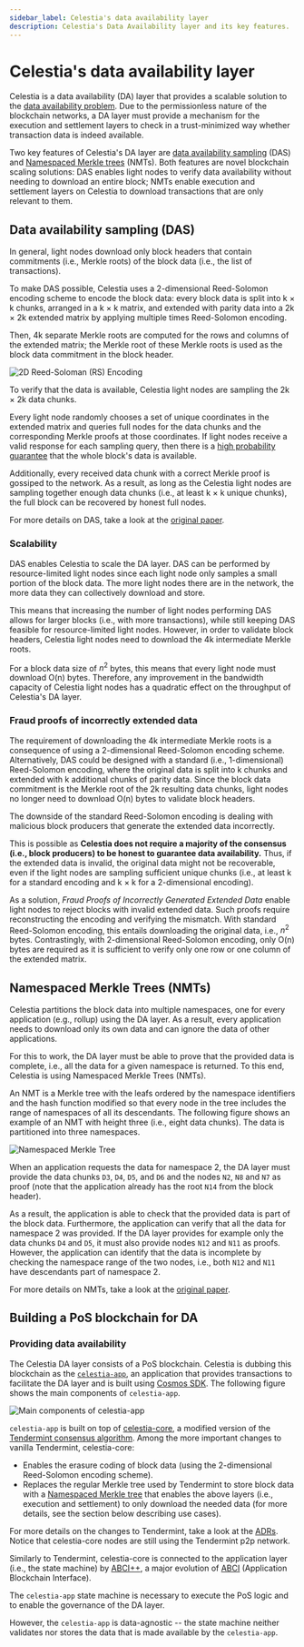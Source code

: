 ```yaml
---
sidebar_label: Celestia's data availability layer
description: Celestia's Data Availability layer and its key features.
---
```


# Celestia's data availability layer

Celestia is a data availability (DA) layer that provides a
scalable solution to the [data availability problem](https://coinmarketcap.com/alexandria/article/what-is-data-availability).
Due to the permissionless nature of the blockchain networks,
a DA layer must provide a mechanism for the execution and settlement
layers to check in a trust-minimized way whether transaction data is indeed available.

Two key features of Celestia's DA layer are [data availability sampling](https://blog.celestia.org/celestia-mvp-release-data-availability-sampling-light-clients)
(DAS) and [Namespaced Merkle trees](https://github.com/celestiaorg/nmt) (NMTs).
Both features are novel blockchain scaling solutions: DAS enables light
nodes to verify data availability without needing to download an entire block;
NMTs enable execution and settlement layers on Celestia to download transactions
that are only relevant to them.

## Data availability sampling (DAS)

In general, light nodes download only block headers that contain
commitments (i.e., Merkle roots) of the block data (i.e., the list of transactions).

To make DAS possible, Celestia uses a 2-dimensional Reed-Solomon
encoding scheme to encode the block data: every block data is split
into k × k chunks, arranged in a k × k matrix, and extended with parity
data into a 2k × 2k extended matrix by applying multiple times Reed-Solomon encoding.

Then, 4k separate Merkle roots are computed for the rows and columns
of the extended matrix; the Merkle root of these Merkle roots is used
as the block data commitment in the block header.

![2D Reed-Soloman (RS) Encoding](../../img/learn/reed-solomon-encoding.png)

To verify that the data is available, Celestia light nodes are sampling
the 2k × 2k data chunks.

Every light node randomly chooses a set of unique coordinates in the
extended matrix and queries full nodes for the data chunks and the
corresponding Merkle proofs at those coordinates. If light nodes
receive a valid response for each sampling query, then there is a
[high probability guarantee](https://github.com/celestiaorg/celestia-node/issues/805#issuecomment-1150081075)
that the whole block's data is available.

Additionally, every received data chunk with a correct Merkle proof
is gossiped to the network. As a result, as long as the Celestia light
nodes are sampling together enough data chunks (i.e., at least k × k unique chunks),
the full block can be recovered by honest full nodes.

For more details on DAS, take a look at the [original paper](https://arxiv.org/abs/1809.09044).

### Scalability

DAS enables Celestia to scale the DA layer. DAS can be performed by
resource-limited light nodes since each light node only samples a small
portion of the block data. The more light nodes there are in the network,
the more data they can collectively download and store.

This means that increasing the number of light nodes performing DAS allows
for larger blocks (i.e., with more transactions), while still keeping DAS
feasible for resource-limited light nodes. However, in order to validate
block headers, Celestia light nodes need to download the 4k intermediate
Merkle roots.

For a block data size of $n^2$ bytes, this means that every light node must
download O(n) bytes. Therefore, any improvement in the bandwidth capacity
of Celestia light nodes has a quadratic effect on the throughput of Celestia's
DA layer.

### Fraud proofs of incorrectly extended data

The requirement of downloading the 4k intermediate Merkle roots is a
consequence of using a 2-dimensional Reed-Solomon encoding scheme. Alternatively,
DAS could be designed with a standard (i.e., 1-dimensional) Reed-Solomon encoding,
where the original data is split into k chunks and extended with k additional
chunks of parity data. Since the block data commitment is the Merkle root of the
2k resulting data chunks, light nodes no longer need to download O(n) bytes to
validate block headers.

The downside of the standard Reed-Solomon encoding is dealing with malicious
block producers that generate the extended data incorrectly.

This is possible as **Celestia does not require a majority of the consensus
(i.e., block producers) to be honest to guarantee data availability.**
Thus, if the extended data is invalid, the original data might not be
recoverable, even if the light nodes are sampling sufficient unique chunks
(i.e., at least k for a standard encoding and k × k for a 2-dimensional encoding).

As a solution, _Fraud Proofs of Incorrectly Generated Extended Data_ enable
light nodes to reject blocks with invalid extended data. Such proofs require
reconstructing the encoding and verifying the mismatch. With standard Reed-Solomon
encoding, this entails downloading the original data, i.e., $n^2$ bytes.
Contrastingly, with 2-dimensional Reed-Solomon encoding, only O(n) bytes are
required as it is sufficient to verify only one row or one column of the
extended matrix.

## Namespaced Merkle Trees (NMTs)

Celestia partitions the block data into multiple namespaces, one for
every application (e.g., rollup) using the DA layer. As a result, every
application needs to download only its own data and can ignore the data
of other applications.

For this to work, the DA layer must be able to prove that the provided
data is complete, i.e., all the data for a given namespace is returned.
To this end, Celestia is using Namespaced Merkle Trees (NMTs).

An NMT is a Merkle tree with the leafs ordered by the namespace identifiers
and the hash function modified so that every node in the tree includes the
range of namespaces of all its descendants. The following figure shows an
example of an NMT with height three (i.e., eight data chunks). The data is
partitioned into three namespaces.

![Namespaced Merkle Tree](../../img/learn/nmt.png)

When an application requests the data for namespace 2, the DA layer must
provide the data chunks `D3`, `D4`, `D5`, and `D6` and the nodes `N2`, `N8`
and `N7` as proof (note that the application already has the root `N14` from
the block header).

As a result, the application is able to check that the provided data is part
of the block data. Furthermore, the application can verify that all the data
for namespace 2 was provided. If the DA layer provides for example only the
data chunks `D4` and `D5`, it must also provide nodes `N12` and `N11` as proofs.
However, the application can identify that the data is incomplete by checking
the namespace range of the two nodes, i.e., both `N12` and `N11` have descendants
part of namespace 2.

For more details on NMTs, take a look at the [original paper](https://arxiv.org/abs/1905.09274).

## Building a PoS blockchain for DA

### Providing data availability

The Celestia DA layer consists of a PoS blockchain. Celestia is dubbing this
blockchain as the [`celestia-app`](https://github.com/celestiaorg/celestia-app),
an application that provides transactions to facilitate the DA layer and is built
using [Cosmos SDK](https://docs.cosmos.network/main). The following figure
shows the main components of `celestia-app`.

![Main components of `celestia-app`](../../img/learn/celestia-app.png)

`celestia-app` is built on top of [celestia-core](https://github.com/celestiaorg/celestia-core),
a modified version of the [Tendermint consensus algorithm](https://arxiv.org/abs/1807.04938).
Among the more important changes to vanilla Tendermint, celestia-core:

- Enables the erasure coding of block data (using the 2-dimensional Reed-Solomon
  encoding scheme).
- Replaces the regular Merkle tree used by Tendermint to store block data with
  a [Namespaced Merkle tree](https://github.com/celestiaorg/nmt) that enables
  the above layers (i.e., execution and settlement) to only download the needed
  data (for more details, see the section below describing use cases).

For more details on the changes to Tendermint, take a look at the
[ADRs](https://github.com/celestiaorg/celestia-core/tree/v0.34.x-celestia/docs/celestia-architecture).
Notice that celestia-core nodes are still using the Tendermint p2p network.

Similarly to Tendermint, celestia-core is connected to the application layer
(i.e., the state machine) by [ABCI++](https://github.com/tendermint/tendermint/tree/master/spec/abci%2B%2B),
a major evolution of [ABCI](https://github.com/tendermint/tendermint/tree/master/spec/abci)
(Application Blockchain Interface).

The `celestia-app` state machine is necessary to execute the PoS logic and to
enable the governance of the DA layer.

However, the `celestia-app` is data-agnostic -- the state machine neither
validates nor stores the data that is made available by the `celestia-app`.
